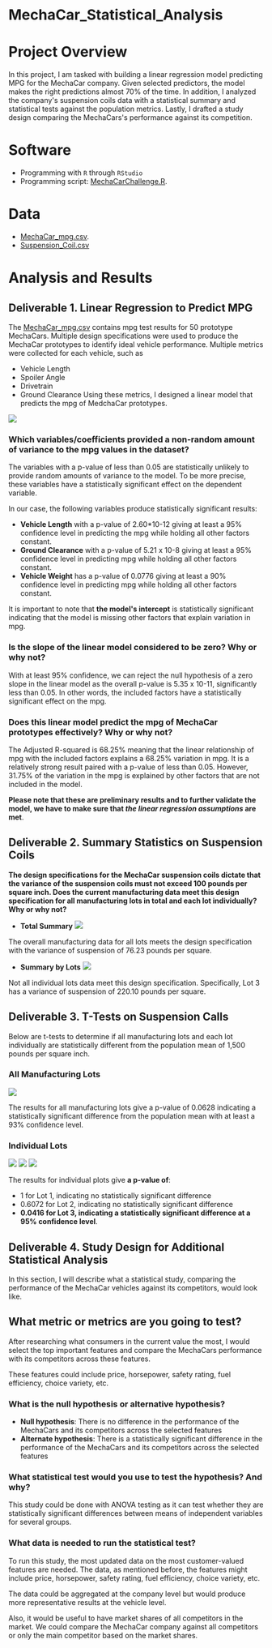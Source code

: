 # MechaCar_Statistical_Analysis

# Project Overview
In this project, I am tasked with building a linear regression model predicting MPG for the MechaCar company. Given selected predictors, the model makes the right predictions almost 70% of the time. In addition, I analyzed the company's suspension coils data with a statistical summary and statistical tests against the population metrics. Lastly, I drafted a study design comparing the MechaCars's performance against its competition. 

# Software 
* Programming with ```R``` through ```RStudio``` 
* Programming script: [MechaCarChallenge.R](https://github.com/Aigerim-Zh/MechaCar_Statistical_Analysis/blob/main/MechaCarChallenge.R).

# Data 
* [MechaCar_mpg.csv](https://github.com/Aigerim-Zh/MechaCar_Statistical_Analysis/blob/main/Data/MechaCar_mpg.csv). 
* [Suspension_Coil.csv](https://github.com/Aigerim-Zh/MechaCar_Statistical_Analysis/blob/main/Data/Suspension_Coil.csv)

# Analysis and Results

## Deliverable 1. Linear Regression to Predict MPG

The [MechaCar_mpg.csv](https://github.com/Aigerim-Zh/MechaCar_Statistical_Analysis/blob/main/Data/MechaCar_mpg.csv) contains mpg test results for 50 prototype MechaCars. Multiple design specifications were used to produce the MechaCar prototypes to identify ideal vehicle performance. Multiple metrics were collected for each vehicle, such as
* Vehicle Length
* Spoiler Angle 
* Drivetrain
* Ground Clearance 
Using these metrics, I designed a linear model that predicts the mpg of MedchaCar prototypes. 

![](https://github.com/Aigerim-Zh/MechaCar_Statistical_Analysis/blob/main/Images/Linear_Regression.png)

### Which variables/coefficients provided a non-random amount of variance to the mpg values in the dataset?
The variables with a p-value of less than 0.05 are statistically unlikely to provide random amounts of variance to the model. To be more precise, these variables have a statistically significant effect on the dependent variable. 

In our case, the following variables produce statistically significant results:
* **Vehicle Length** with a p-value of 2.60*10-12 giving at least a 95% confidence level in predicting the mpg while holding all other factors constant.
* **Ground Clearance** with a p-value of 5.21 x 10-8 giving at least a 95% confidence level in predicting mpg while holding all other factors constant.
* **Vehicle Weight** has a p-value of 0.0776 giving at least a 90% confidence level in predicting mpg while holding all other factors constant.

It is important to note that **the model's intercept** is statistically significant indicating that the model is missing other factors that explain variation in mpg.

### Is the slope of the linear model considered to be zero? Why or why not?
With at least 95% confidence, we can reject the null hypothesis of a zero slope in the linear model as the overall p-value is 5.35 x 10-11, significantly less than 0.05. In other words, the included factors have a statistically significant effect on the mpg. 

### Does this linear model predict the mpg of MechaCar prototypes effectively? Why or why not?

The Adjusted R-squared is 68.25% meaning that the linear relationship of mpg with the included factors explains a 68.25% variation in mpg. It is a relatively strong result paired with a p-value of less than 0.05. However, 31.75% of the variation in the mpg is explained by other factors that are not included in the model. 

**Please note that these are preliminary results and to further validate the model, we have to make sure that _the linear regression assumptions_ are met**. 

## Deliverable 2. Summary Statistics on Suspension Coils

**The design specifications for the MechaCar suspension coils dictate that the variance of the suspension coils must not exceed 100 pounds per square inch. Does the current manufacturing data meet this design specification for all manufacturing lots in total and each lot individually? Why or why not?**

* **Total Summary**
![](https://github.com/Aigerim-Zh/MechaCar_Statistical_Analysis/blob/main/Images/Total_Summary.png)

The overall manufacturing data for all lots meets the design specification with the variance of suspension of 76.23 pounds per square.

* **Summary by Lots**
![](https://github.com/Aigerim-Zh/MechaCar_Statistical_Analysis/blob/main/Images/Lot_Summary.png)

Not all individual lots data meet this design specification. Specifically, Lot 3 has a variance of suspension of 220.10 pounds per square. 

## Deliverable 3. T-Tests on Suspension Calls
Below are t-tests to determine if all manufacturing lots and each lot individually are statistically different from the population mean of 1,500 pounds per square inch.

### All Manufacturing Lots
![](https://github.com/Aigerim-Zh/MechaCar_Statistical_Analysis/blob/main/Images/t-test_All_Lots.png)

The results for all manufacturing lots give a p-value of 0.0628 indicating a statistically significant difference from the population mean with at least a 93% confidence level. 

### Individual Lots
![](https://github.com/Aigerim-Zh/MechaCar_Statistical_Analysis/blob/main/Images/t-test_Lot1.png)
![](https://github.com/Aigerim-Zh/MechaCar_Statistical_Analysis/blob/main/Images/t-test_Lot2.png)
![](https://github.com/Aigerim-Zh/MechaCar_Statistical_Analysis/blob/main/Images/t-test_Lot3.png)

The results for individual plots give **a p-value of**:
* 1 for Lot 1, indicating no statistically significant difference
* 0.6072 for Lot 2, indicating no statistically significant difference
* **0.0416 for Lot 3, indicating a statistically significant difference at a 95% confidence level**.

## Deliverable 4. Study Design for Additional Statistical Analysis
In this section, I will describe what a statistical study, comparing the performance of the MechaCar vehicles against its competitors, would look like. 

## What metric or metrics are you going to test?
After researching what consumers in the current value the most, I would select the top important features and compare the MechaCars performance with its competitors across these features. 

These features could include price, horsepower, safety rating, fuel efficiency, choice variety, etc.


### What is the null hypothesis or alternative hypothesis?
* **Null hypothesis**: There is no difference in the performance of the MechaCars and its competitors across the selected features
* **Alternate hypothesis**: There is a statistically significant difference in the performance of the MechaCars and its competitors across the selected features

### What statistical test would you use to test the hypothesis? And why?
This study could be done with ANOVA testing as it can test whether they are statistically significant differences between means of independent variables for several groups.

### What data is needed to run the statistical test?

To run this study, the most updated data on the most customer-valued features are needed. The data, as mentioned before, the features might include price, horsepower, safety rating, fuel efficiency, choice variety, etc.

The data could be aggregated at the company level but would produce more representative results at the vehicle level. 

Also, it would be useful to have market shares of all competitors in the market. We could compare the MechaCar company against all competitors or only the main competitor based on the market shares. 
